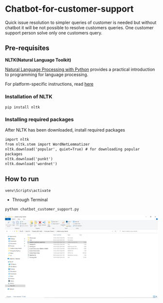 # Chatbot-for-customer-support
Quick issue resolution to simpler queries of customer is needed but without chatbot it will be not possible to resolve customers queries. One customer support person solve only one customers query. 
## Pre-requisites
**NLTK(Natural Language Toolkit)**

[Natural Language Processing with Python](http://www.nltk.org/book/) provides a practical introduction to programming for language processing.

For platform-specific instructions, read [here](https://www.nltk.org/install.html)

### Installation of NLTK
```
pip install nltk
```
### Installing required packages
After NLTK has been downloaded, install required packages
```
import nltk
from nltk.stem import WordNetLemmatizer
nltk.download('popular', quiet=True) # for downloading popular packages
nltk.download('punkt') 
nltk.download('wordnet') 
```

## How to run
```
venv\Scripts\activate
```
* Through Terminal
```
python chatbot_customer_support.py
```
![Alt text](https://github.com/dkokane0/Chatbot-for-customer-support/blob/main/output/file_system.PNG)
